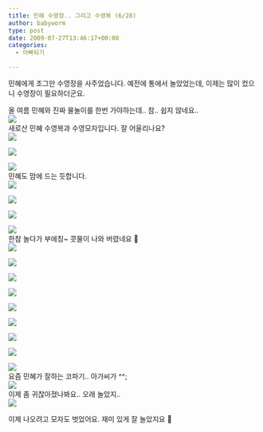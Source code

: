 ```yaml
---
title: 민혜 수영장.. 그리고 수영복 (6/28)
author: babyworm
type: post
date: 2009-07-27T13:46:17+00:00
categories:
  - 아빠되기

---
```

민혜에게 조그만 수영장을 사주었습니다. 예전에 통에서 놀았었는데, 이제는 많이 컸으니 수영장이 필요하더군요.

<div>
  올 여름 민혜와 진짜 물놀이를 한번 가야하는데.. 참.. 쉽지 않네요..
</div>

<div>
</div>

<div>
  <a href="http://picasaweb.google.co.kr/lh/photo/UbN919DaCX_xfxeWp9TBqA?authkey=Gv1sRgCJ6mzMbQl-ilQQ&feat=embedwebsite"><img decoding="async" src="https://i0.wp.com/lh4.ggpht.com/_21F8AiqPShY/Smr9usXLhII/AAAAAAAAGDI/K9PrZpnZ7n8/s800/DSC_5168.JPG?w=625" data-recalc-dims="1" /></a><br /> 새로산 민혜 수영복과 수영모자입니다. 잘 어울리나요?
</div>

<div>
</div>

<div>
  <a href="http://picasaweb.google.co.kr/lh/photo/ByQFXSAaqS8Di2Mv8zMnaQ?authkey=Gv1sRgCJ6mzMbQl-ilQQ&feat=embedwebsite"><img decoding="async" src="https://i0.wp.com/lh5.ggpht.com/_21F8AiqPShY/Smr9uxsna2I/AAAAAAAAGDM/9UtulEQSvFQ/s800/DSC_5170.JPG?w=625" data-recalc-dims="1" /></a></p>
</div>

<div>
  <a href="http://picasaweb.google.co.kr/lh/photo/_EXH8MhMtJwn0xft2946bw?authkey=Gv1sRgCJ6mzMbQl-ilQQ&feat=embedwebsite"><img decoding="async" src="https://i0.wp.com/lh5.ggpht.com/_21F8AiqPShY/Smr9vcf1CcI/AAAAAAAAGDU/9Ry8QAPrhQQ/s800/DSC_5172.JPG?w=625" data-recalc-dims="1" /></a></p>
</div>

<div>
  <a href="http://picasaweb.google.co.kr/lh/photo/Ghi-uHeUSolnCDVWcpg3Xw?authkey=Gv1sRgCJ6mzMbQl-ilQQ&feat=embedwebsite"><img decoding="async" src="https://i0.wp.com/lh3.ggpht.com/_21F8AiqPShY/Smr9wQ9vqUI/AAAAAAAAGDc/rxPh3AWIVL4/s800/DSC_5174.JPG?w=625" data-recalc-dims="1" /></a><br /> 민혜도 맘에 드는 듯합니다.&nbsp;
</div>

<div>
</div>

<div>
  <a href="http://picasaweb.google.co.kr/lh/photo/PfrMXH5kQuk5gD5pxMTPbw?authkey=Gv1sRgCJ6mzMbQl-ilQQ&feat=embedwebsite"><img decoding="async" src="https://i0.wp.com/lh4.ggpht.com/_21F8AiqPShY/Smr9wp8T1SI/AAAAAAAAGDg/DAEbW5M0MGs/s800/DSC_5181.JPG?w=625" data-recalc-dims="1" /></a></p>
</div>

<div>
  <a href="http://picasaweb.google.co.kr/lh/photo/pfsDlGAI8VEmMj_V36sqOA?authkey=Gv1sRgCJ6mzMbQl-ilQQ&feat=embedwebsite"><img decoding="async" src="https://i0.wp.com/lh6.ggpht.com/_21F8AiqPShY/Smr9w85w1RI/AAAAAAAAGDk/hzV6kUvEpc8/s800/DSC_5183.JPG?w=625" data-recalc-dims="1" /></a></p>
</div>

<div>
  <a href="http://picasaweb.google.co.kr/lh/photo/CNe37dOt3Afjoklwp5O_Pw?authkey=Gv1sRgCJ6mzMbQl-ilQQ&feat=embedwebsite"><img decoding="async" src="https://i0.wp.com/lh4.ggpht.com/_21F8AiqPShY/Smr9xJJVZNI/AAAAAAAAGDo/Fd29sAR8Uro/s800/DSC_5184.JPG?w=625" data-recalc-dims="1" /></a></p>
</div>

<div>
  <a href="http://picasaweb.google.co.kr/lh/photo/qnRI_sdqOB1vK6pSfoqDYA?authkey=Gv1sRgCJ6mzMbQl-ilQQ&feat=embedwebsite"><img decoding="async" src="https://i0.wp.com/lh5.ggpht.com/_21F8AiqPShY/Smr9xTWp-2I/AAAAAAAAGDs/ukE9X8d6A80/s800/DSC_5187.JPG?w=625" data-recalc-dims="1" /></a><br /> 한참 놀다가 부에칭~ 콧물이 나와 버렸네요 🙂
</div>

<div>
</div>

<div>
  <a href="http://picasaweb.google.co.kr/lh/photo/fEsQaJK7b0lwK95p-sWhTw?authkey=Gv1sRgCJ6mzMbQl-ilQQ&feat=embedwebsite"><img decoding="async" src="https://i0.wp.com/lh4.ggpht.com/_21F8AiqPShY/Smr9xrojwxI/AAAAAAAAGDw/NG3v07MfuUA/s800/DSC_5191.JPG?w=625" data-recalc-dims="1" /></a></p>
</div>

<div>
  <a href="http://picasaweb.google.co.kr/lh/photo/Qo4IOtEhCqTqoyOEGLCdaw?authkey=Gv1sRgCJ6mzMbQl-ilQQ&feat=embedwebsite"><img decoding="async" src="https://i0.wp.com/lh3.ggpht.com/_21F8AiqPShY/Smr9xmFK2_I/AAAAAAAAGD0/6xs_I_nFh5o/s800/DSC_5194.JPG?w=625" data-recalc-dims="1" /></a></p>
</div>

<div>
  <a href="http://picasaweb.google.co.kr/lh/photo/UcznzQ14IeerEr92XjLtLA?authkey=Gv1sRgCJ6mzMbQl-ilQQ&feat=embedwebsite"><img decoding="async" src="https://i0.wp.com/lh5.ggpht.com/_21F8AiqPShY/Smr9x3vn6fI/AAAAAAAAGD4/kYJqZTvGD0Q/s800/DSC_5195.JPG?w=625" data-recalc-dims="1" /></a></p>
</div>

<div>
  <a href="http://picasaweb.google.co.kr/lh/photo/lwVqzujZOayVfW67PdPn0g?authkey=Gv1sRgCJ6mzMbQl-ilQQ&feat=embedwebsite"><img decoding="async" src="https://i0.wp.com/lh4.ggpht.com/_21F8AiqPShY/Smr9yW1EdFI/AAAAAAAAGD8/9vtPko128ts/s800/DSC_5196.JPG?w=625" data-recalc-dims="1" /></a></p>
</div>

<div>
  <a href="http://picasaweb.google.co.kr/lh/photo/a5MiOgNILiFe0-AYMVko9A?authkey=Gv1sRgCJ6mzMbQl-ilQQ&feat=embedwebsite"><img decoding="async" src="https://i0.wp.com/lh5.ggpht.com/_21F8AiqPShY/Smr9yrTcbjI/AAAAAAAAGEA/Zsot7m0kUlE/s800/DSC_5207.JPG?w=625" data-recalc-dims="1" /></a></p>
</div>

<div>
  <a href="http://picasaweb.google.co.kr/lh/photo/jaYwPCwRx41G_Fj3VH713g?authkey=Gv1sRgCJ6mzMbQl-ilQQ&feat=embedwebsite"><img decoding="async" src="https://i0.wp.com/lh3.ggpht.com/_21F8AiqPShY/Smr9yoo2TSI/AAAAAAAAGEE/PHBCzBw9AY4/s800/DSC_5211.JPG?w=625" data-recalc-dims="1" /></a></p>
</div>

<div>
  <a href="http://picasaweb.google.co.kr/lh/photo/3HF9sHER26jKM3soJS7ffA?authkey=Gv1sRgCJ6mzMbQl-ilQQ&feat=embedwebsite"><img decoding="async" src="https://i0.wp.com/lh6.ggpht.com/_21F8AiqPShY/Smr9y-6MP_I/AAAAAAAAGEI/_3DsGfSsU40/s800/DSC_5216.JPG?w=625" data-recalc-dims="1" /></a></p>
</div>

<div>
  <a href="http://picasaweb.google.co.kr/lh/photo/b1azCG0LgmIY2QgKNW4Z5g?authkey=Gv1sRgCJ6mzMbQl-ilQQ&feat=embedwebsite"><img decoding="async" src="https://i0.wp.com/lh4.ggpht.com/_21F8AiqPShY/Smr9zI7loNI/AAAAAAAAGEM/UbsCmhtxYlI/s800/DSC_5226.JPG?w=625" data-recalc-dims="1" /></a></p>
</div>

<div>
  <a href="http://picasaweb.google.co.kr/lh/photo/p5fb9l90eXkYng-Chq5GeQ?authkey=Gv1sRgCJ6mzMbQl-ilQQ&feat=embedwebsite"><img decoding="async" src="https://i0.wp.com/lh6.ggpht.com/_21F8AiqPShY/Smr9zb8e4rI/AAAAAAAAGEQ/RMgBwAAI-Fc/s800/DSC_5228.JPG?w=625" data-recalc-dims="1" /></a><br /> 요즘 민혜가 잘하는 코파기.. 아가씨가 ^^;
</div>

<div>
</div>

<div>
  <a href="http://picasaweb.google.co.kr/lh/photo/ummBFtofaUTSjWOnKZOUgQ?authkey=Gv1sRgCJ6mzMbQl-ilQQ&feat=embedwebsite"><img decoding="async" src="https://i0.wp.com/lh3.ggpht.com/_21F8AiqPShY/Smr9zudKtBI/AAAAAAAAGEU/maz3ew7Wo6U/s800/DSC_5244.JPG?w=625" data-recalc-dims="1" /></a><br /> 이제 좀 귀찮아졌나봐요.. 오래 놀았지..
</div>

<div>
</div>

<div>
  <a href="http://picasaweb.google.co.kr/lh/photo/FwfNcvnPP3AzZw1VyRZfBQ?authkey=Gv1sRgCJ6mzMbQl-ilQQ&feat=embedwebsite"><img decoding="async" src="https://i0.wp.com/lh5.ggpht.com/_21F8AiqPShY/Smr9zxRPiII/AAAAAAAAGEY/UV1-LkBGtvA/s800/DSC_5245.JPG?w=625" data-recalc-dims="1" /></a></p>
</div>

<div>
</div>

<div>
  이제 나오려고 모자도 벗었어요. 재미 있게 잘 놀았지요 🙂
</div>

<div>
</div>

<div>
</div>

<div>
</div>

<div>
</div>

<div>
</div>